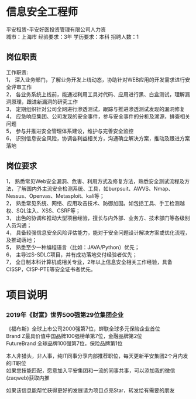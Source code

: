 # 信息安全工程师
平安租赁-平安好医投资管理有限公司人力资  
城市：上海市 经验要求：3年 学历要求：本科  招聘人数：1

## 岗位职责
工作职责:   
1，  深入业务部门，了解业务开发上线动态，协助针对WEB应用的开发需求进行安全评审工作   
2，  各业务系统上线前，能通过利用工具对代码、应用进行黑、白盒测试，理解漏洞原理，跟进新漏洞的研究工作   
3，  定期组织针对公司全网进行渗透测试，跟踪与推进渗透测试发现的漏洞修复   
4，  应急响应集团、公司发现的安全事件，参与安全事件的分析及溯源，排查相关问题   
5，  参与并推进安全管理体系建设，维护与完善安全监控   
6，  识别信息安全风险，协调各利益相关方，沟通确立解决方案，推动及跟进方案落地

## 岗位要求
1，	熟悉常见Web安全漏洞、危害、利用方式及修复方法，熟悉安全测试流程及方法，了解国内外主流安全检测系统、工具，如burpsuit、AWVS、Nmap、Nessus、Openvas、Metasploit、kali等；   
2，	熟悉常见系统、网络、应用攻击技术、防御加固。如包括工具、手工检测越权、SQL注入、XSS、CSRF等；   
3，	出色的协调和推动大型项目经验，擅长与内外部、业务方、技术部门等各级别人员沟通；   
4，	具备较强信息安全风险评估能力，能对于安全问题设计解决方案或优化流程，及推动落地；   
5，	熟悉至少一种编程语言（比如：JAVA/Python）优先；   
6，  主导过S-SDLC项目，并有成功落地交付经验者优先；   
7，  全日制本科计算机或相关专业，2年以上信息安全相关工作经验，具备CISSP，CISP-PTE等安全证书者优先。

# 项目说明

### 2019年《财富》世界500强第29位集团企业
《福布斯》全球上市公司2000强第7位，蝉联全球多元保险企业首位  
Brand Z最具价值中国品牌100强榜单第7位，金融品牌第2位  
FutureBrand 全球品牌100强第7位，保险品牌第1位

本人非猎头，非人事，纯IT同事分享内部推荐职位，每天更新平安集团2个月内发的IT职位  
如果您技能匹配，愿意加入平安集团和一流的同事共事，可以添加我的微信(zaqweb)获取内推 

如果该信息能帮忙获得更好的发展请为项目点亮Star，转发给有需要的朋友




